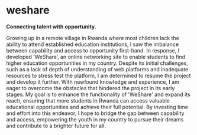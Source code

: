 # weshare
**Connecting talent with opportunity.**

Growing up in a remote village in Rwanda where most children lack the ability to attend established education institutions, I saw the imbalance between capability and access to opportunity first-hand. In response, I developed ‘WeShare’, an online networking site to enable students to find higher education opportunities in my country. Despite its initial challenges, such as a lack of depth of understanding of web platforms and inadequate resources to stress test the platform, I am determined to resume the project and develop it further. With newfound knowledge and experience, I am eager to overcome the obstacles that hindered the project in its early stages. My goal is to enhance the functionality of 'WeShare' and expand its reach, ensuring that more students in Rwanda can access valuable educational opportunities and achieve their full potential. By investing time and effort into this endeavor, I hope to bridge the gap between capability and access, empowering the youth in my country to pursue their dreams and contribute to a brighter future for all.
